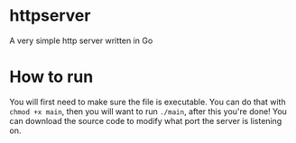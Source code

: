 # httpserver
A very simple http server written in Go

# How to run

You will first need to make sure the file is executable. You can do that with ```chmod +x main```, then you will want to run ```./main```, after this you're done! You can download the source code to modify what port the server is listening on.
